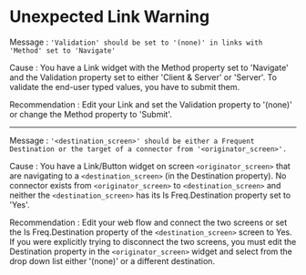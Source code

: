 # Unexpected Link Warning

Message
:   `'Validation' should be set to '(none)' in links with 'Method' set to 'Navigate'`

Cause
:   You have a Link widget with the Method property set to 'Navigate' and the Validation property set to either 'Client & Server' or 'Server'. To validate the end-user typed values, you have to submit them.

Recommendation
:   Edit your Link and set the Validation property to '(none)' or change the Method property to 'Submit'.

---

Message
:   `'<destination_screen>' should be either a Frequent Destination or the target of a connector from '<originator_screen>'.`

Cause
:   You have a Link/Button widget on screen `<originator_screen>` that are navigating to a `<destination_screen>` (in the Destination property). No connector exists from `<originator_screen>` to `<destination_screen>` and neither the `<destination_screen>` has its Is Freq.Destination  property set to 'Yes'.

Recommendation
:   Edit your web flow and connect the two screens or set the Is Freq.Destination property of the  `<destination_screen>` screen to Yes. If you were explicitly trying to disconnect the two screens, you must edit the Destination property in the `<originator_screen>` widget and select from the drop down list either '(none)' or a different destination.
